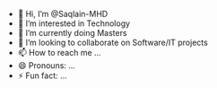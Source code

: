 - 👋 Hi, I’m @Saqlain-MHD
- 👀 I’m interested in Technology
- 🌱 I’m currently doing Masters
- 💞️ I’m looking to collaborate on Software/IT projects
- 📫 How to reach me ...
- 😄 Pronouns: ...
- ⚡ Fun fact: ...

<!---
Saqlain-MHD/Saqlain-MHD is a ✨ special ✨ repository because its `README.md` (this file) appears on your GitHub profile.
You can click the Preview link to take a look at your changes.
--->
